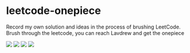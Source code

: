# leetcode-onepiece
Record my own solution and ideas in the process of brushing LeetCode. Brush through the leetcode, you can reach Lavdrew and get the onepiece

![](https://img.shields.io/travis/skygragon/leetcode-cli.svg?style=flat)
![](https://img.shields.io/badge/language-Java-yellow.svg)
![](https://img.shields.io/badge/%F0%9F%93%96-leetcode-green)
![](https://img.shields.io/badge/%F0%9F%8D%96-one--piece-green)





